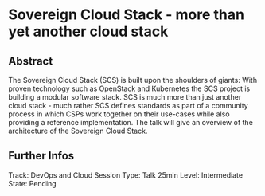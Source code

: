 # Sovereign Cloud Stack - more than yet another cloud stack

## Abstract

The Sovereign Cloud Stack (SCS) is built upon the shoulders of giants: With proven technology such
as OpenStack and Kubernetes the SCS project is building a modular software stack. SCS is much more
than just another cloud stack - much rather SCS defines standards as part of a community process in
which CSPs work together on their use-cases while also providing a reference implementation.
The talk will give an overview of the architecture of the Sovereign Cloud Stack.

## Further Infos

Track:        DevOps and Cloud
Session Type: Talk 25min
Level:        Intermediate
State:        Pending

